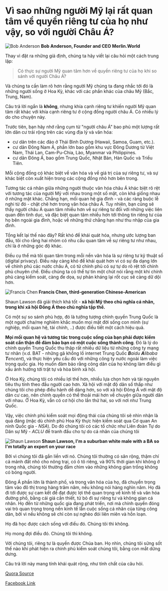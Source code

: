 # Vì sao những người Mỹ lại rất quan tâm về quyền riêng tư của họ như vậy, so với người Châu Á?
![Bob Anderson](https://qph.ec.quoracdn.net/main-thumb-204135926-50-ncqrtezbyitvlylymbbicfhpwwogvfbi.jpeg "Bob Anderson")
__Bob Anderson, Founder and CEO Merlin.World__

Thay vì đặt ra những giả định, chúng ta hãy viết lại câu hỏi một cách trung lập:

> Có thực sự người Mỹ quan tâm hơn về quyền riêng tư của họ khi so sánh với người Châu Á?

Và chúng ta cần làm rõ hơn rằng người Mỹ chúng ta đang nhắc tới đó là những người sống ở Hoa Kỳ, khác với các phần khác của châu Mỹ (Bắc, Trung, Nam).

Câu trả lời ngắn là __không__, nhưng khía cạnh riêng tư khiến người Mỹ quan tâm rất khác với khía cạnh riêng tư ở cộng đồng người châu Á. Có nhiều lý do cho chuyện này.

Trước tiên, bạn hãy nhớ rằng cụm từ "người châu Á" bao phủ một lượng rất lớn dân cư trải rộng trên các vùng địa lý và văn hóa:

* cư dân trên các đảo ở Thái Bình Dương (Hawaii, Samoa, Guam, etc.).
* cư dân Đông Nam Á, phần lớn bao gồm khu vực Đông Dương từ Việt Nam, Thái Lan, Cam-Pu-Chia, Lào, Myanmar và Philippines.
* cư dân Đông Á, bao gồm Trung Quốc, Nhật Bản, Hàn Quốc và Triều Tiên.

Mỗi cộng đồng có khác biệt về văn hóa và về giá trị của sự riêng tư, và sự khác biệt còn xuất hiện trong các cộng đồng nhỏ hơn bên trong.

Tương tác cá nhân giữa những người thuộc văn hóa châu Á khác biệt rõ rệt với tương tác của người Mỹ với nhau trong một số mặt, còn khá giống nhau ở những mặt khác. Chẳng hạn, mối quan hệ gia đình - và các ràng buộc lễ nghi từ đó - chặt chẽ hơn trong văn hóa châu Á. Tuy nhiên, bạn cũng sẽ thấy người châu Á quan tâm nhiều hơn về sự riêng tư đối với những việc liên quan đến tình dục, và đặc biệt quan tâm nhiều hơn tới thông tin riêng tư của họ bên ngoài gia đình, hoặc về những thứ chẳng hạn như thu nhập của gia đình.

Tổng kết lại thế nào đây? Rất khó để khái quát hóa, nhưng ước lượng ban đầu, tôi cho rằng hai nhóm có nhu cầu quan tâm về sự riêng tư như nhau, chỉ là ở những góc độ khác.

Điều cụ thể mà tôi quan tâm trong mỗi nền văn hóa là sự riêng tư kỹ thuật số (digital privacy). Điều này càng khó để khái quát hơn vì có sự đa dạng lớn về chỉnh phú các nước châu Á, có từ chính phủ có sự tự do rõ rệt tới chính phủ chuyên chế. Điều chúng ta có thể tự tin một chút nói rằng một khi chính phủ càng kiểm soát, càng đe dọa, sự phản kháng lại rốt cục sẽ càng dữ dội hơn.

![Francis Chen](https://qph.ec.quoracdn.net/main-thumb-9028210-50-xyhwomydnjoxcwtqqqgrzhuljlfzjvcp.jpeg) __Francis Chen, third-generation Chinese-American__

Shaun Lawson đã giải thích khá tốt - __xã hội Mỹ theo chủ nghĩa cá nhân, trong khi xã hội Đông Á theo chủ nghĩa tập thể.__

Có một sự so sánh phù hợp, đó là tưởng tượng chỉnh quyền Trung Quốc là một người cha/mẹ nghiêm khắc muốn mọi mặt đời sống con mình (sự nghiệp, mối quan hệ, tài chính, ..) được điều tiết một cách hiệu quả.

__Mọi mối quan hệ và tương tác trong cuộc sống của bạn phải được kiểm soát cẩn thận để đảm bảo bạn có một cuộc sống thành công__. Đó là lý do chính quyền Trung Quốc thu thập rất nhiều dữ liệu từ những công ty mạng tư nhân (v.d. BAT - những gã khổng lồ internet Trung Quốc _**B**aidu_ _**A**libaba_ _**T**encent_), và thực hiện yêu cầu đó với những công ty nước ngoài làm việc trong quốc gia. Họ muốn đảm bảo rằng công dân của họ không làm điều gì xấu ảnh hưởng tới trật tự và hòa bình xã hội.

Ở Hoa Kỳ, chúng tôi có nhiều lợi thế hơn, nhiều lựa chọn hơn và tài nguyên tiêu thụ tính theo đầu người cao hơn. Xã hội với mật độ dân số thấp như chúng tôi cho phép điều hành dễ dàng hơn, so với xã hội Đông Á với mật độ dân cư cao, nên chính quyền có thể thoải mái hơn về chuyện giữa người dân với nhau. Ở Hoa Kỳ, vẫn có cơ hội cho lần thứ hai, so với nơi như Trung Quốc.

Vậy, việc chính phủ kiểm soát mọi động thái của chúng tôi sẽ nhìn nhận là quá đáng (mặc dù chính phủ Hoa Kỳ thực hiện kiểm soát qua Cơ quan An ninh Quốc gia - _NSA_). Do đó chúng tôi có các tổ chức như Liên đoàn Tự do Dân sự Mỹ - _ACLU_ để tranh đấu cho tự do cá nhân của chúng tôi


![Shaun Lawson](https://qph.ec.quoracdn.net/main-thumb-52339637-50-efoxmuuywahuzrtdnuoihpmbcfcnojkk.jpeg) __Shaun Lawson, I'm a suburban white male with a BA so I'm totally an expert on your race__

Bởi vì chúng tôi đã gắn liền với nó. Chúng tôi thường có sân rộng, thậm chí cả mảnh đất nhỏ cho nông trại, có ô tô riêng, và 90% thời gian khi không ở trong nhà, chúng tôi thường đắm chìm vào những không gian trống không có bóng người.

Đông Á phần lớn là thành phố, và trong văn hóa của họ, đã chuyển trọng tâm vào đô thị trong hàng trăm năm, nếu không nói hàng nghìn năm. Họ đã đi tới được sự cam kết để đạt được lợi thế quan trọng về kinh tế và văn hóa đường phố, bằng cái giá cần thiết, từ bỏ đi sự riêng tư và không gian cá nhân. Họ đến từ những quốc gia đang phát triển, nơi mà chính quyền đóng vai trò quan trọng trong nền kinh tế lẫn cuộc sống cá nhân của từng công dân, bởi vì nếu không sẽ chỉ còn sự nghèo đói liên miên và hỗn loạn.

Họ đã học được cách sống với điều đó. Chúng tôi thì không.

Họ mong đợi điều đó. Chúng tôi thì không.

Với chúng tôi, riêng tư là quyền được Chúa ban. Họ nhìn, chúng tôi sửng sốt thế nào khi phát hiện ra chính phủ kiểm soát chúng tôi, bằng con mắt dửng dưng.

Câu trả lời này mang tính khái quát rộng, như tính chất của câu hỏi.

[Quora Source](https://www.quora.com/Why-are-Americans-so-concerned-about-their-privacy-compared-to-Asians)

[Facebook Link](https://www.facebook.com/photo.php?fbid=152815078869609&set=gm.2076131012620024&type=3&permPage=1)
